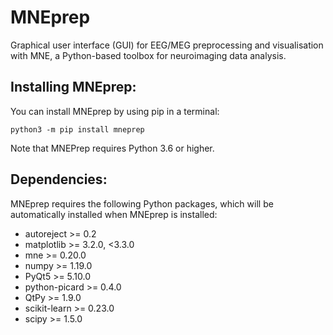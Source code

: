 # MNEprep

Graphical user interface (GUI) for EEG/MEG preprocessing and visualisation with MNE, a Python-based toolbox for neuroimaging data analysis.


## Installing MNEprep:

You can install MNEprep by using pip in a terminal:

`python3 -m pip install mneprep`

Note that MNEPrep requires Python 3.6 or higher.


## Dependencies:

MNEprep requires the following Python packages, which will be automatically installed when MNEprep is installed:

* autoreject >= 0.2
* matplotlib >= 3.2.0, <3.3.0
* mne >= 0.20.0
* numpy >= 1.19.0
* PyQt5 >= 5.10.0
* python-picard >= 0.4.0
* QtPy >= 1.9.0
* scikit-learn >= 0.23.0
* scipy >= 1.5.0
